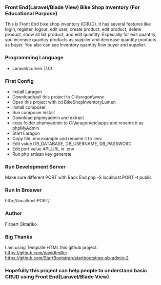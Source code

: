 ### Front End(Laravel/Blade View) Bike Shop Inventory (For Educational Purpose)
This Is Front End bike shop inventory (CRUD). It has several features like login, register, logout, edit user, create product, edit product, delete product, show all list product, and edit quantity. Especially for edit quantity, you increase quantity products as supplier and decrease quantity products as buyer. You also can see Inventory quantity flow buyer and supplier.

### Programming Language
- Laravel/Lumen (7.0)

### First Config
- Install Laragon
- Download/pull this project to C:\laragon\www
- Open this project with cd BikeShopInventoryLumen
- Install composer
- Run composer install
- Download phpmyadmin and extract
- copy folder phpmyadmin to C:\laragon\etc\apps and rename it as phpMyAdmin
- Start Laragon
- Copy file .env.example and rename it to .env
- Edit value DB_DATABASE, DB_USERNAME, DB_PASSWORD
- Edit port value API_URL in .env
- Run php artisan key:generate

### Run Development Server
Make sure different PORT with Back End
php -S localhost:PORT -t public 

### Run In Broswer
http://localhost:PORT/

### Author 
Firbert Oktariko 

### Big Thanks 
I am using Template HTML this github project.
https://github.com/davidtmiller
https://github.com/StartBootstrap/startbootstrap-sb-admin-2 

### Hopefully this project can help people to understand basic CRUD using Front End(Laravel/Blade View)
